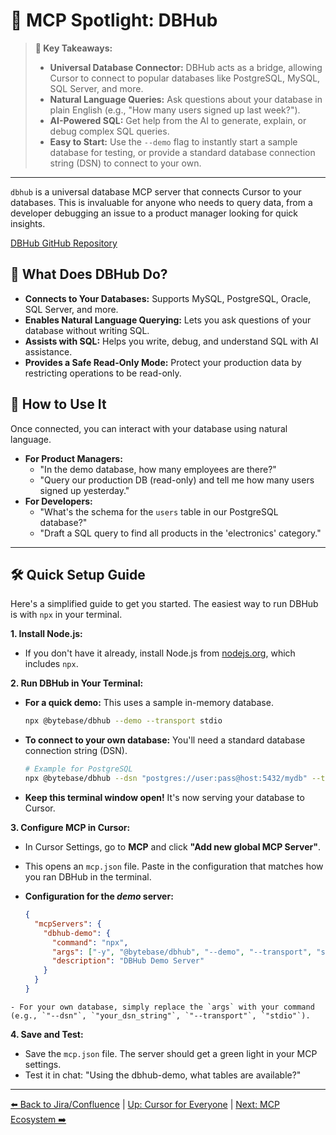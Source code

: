 # 💾 MCP Spotlight: DBHub

> **🔑 Key Takeaways:**
> 
> - **Universal Database Connector:** DBHub acts as a bridge, allowing Cursor to connect to popular databases like PostgreSQL, MySQL, SQL Server, and more.
> - **Natural Language Queries:** Ask questions about your database in plain English (e.g., "How many users signed up last week?").
> - **AI-Powered SQL:** Get help from the AI to generate, explain, or debug complex SQL queries.
> - **Easy to Start:** Use the `--demo` flag to instantly start a sample database for testing, or provide a standard database connection string (DSN) to connect to your own.

---

`dbhub` is a universal database MCP server that connects Cursor to your databases. This is invaluable for anyone who needs to query data, from a developer debugging an issue to a product manager looking for quick insights.

[DBHub GitHub Repository](https://github.com/bytebase/dbhub)

## 🤔 What Does DBHub Do?

-   **Connects to Your Databases:** Supports MySQL, PostgreSQL, Oracle, SQL Server, and more.
-   **Enables Natural Language Querying:** Lets you ask questions of your database without writing SQL.
-   **Assists with SQL:** Helps you write, debug, and understand SQL with AI assistance.
-   **Provides a Safe Read-Only Mode:** Protect your production data by restricting operations to be read-only.

## 🚀 How to Use It

Once connected, you can interact with your database using natural language.

-   **For Product Managers:**
    -   "In the demo database, how many employees are there?"
    -   "Query our production DB (read-only) and tell me how many users signed up yesterday."
-   **For Developers:**
    -   "What's the schema for the `users` table in our PostgreSQL database?"
    -   "Draft a SQL query to find all products in the 'electronics' category."

---

## 🛠️ Quick Setup Guide

Here's a simplified guide to get you started. The easiest way to run DBHub is with `npx` in your terminal.

**1. Install Node.js:**
   - If you don't have it already, install Node.js from [nodejs.org](https://nodejs.org/), which includes `npx`.

**2. Run DBHub in Your Terminal:**
   - **For a quick demo:** This uses a sample in-memory database.
     ```bash
     npx @bytebase/dbhub --demo --transport stdio
     ```
   - **To connect to your own database:**
     You'll need a standard database connection string (DSN).
     ```bash
     # Example for PostgreSQL
     npx @bytebase/dbhub --dsn "postgres://user:pass@host:5432/mydb" --transport stdio --readonly
     ```
   - **Keep this terminal window open!** It's now serving your database to Cursor.

**3. Configure MCP in Cursor:**
   - In Cursor Settings, go to **MCP** and click **"Add new global MCP Server"**.
   - This opens an `mcp.json` file. Paste in the configuration that matches how you ran DBHub in the terminal.

   - **Configuration for the *demo* server:**
     ```json
     {
       "mcpServers": {
         "dbhub-demo": {
           "command": "npx",
           "args": ["-y", "@bytebase/dbhub", "--demo", "--transport", "stdio"],
           "description": "DBHub Demo Server"
         }
       }
     }
     ```
    - For your own database, simply replace the `args` with your command (e.g., `"--dsn"`, `"your_dsn_string"`, `"--transport"`, `"stdio"`).

**4. Save and Test:**
   - Save the `mcp.json` file. The server should get a green light in your MCP settings.
   - Test it in chat: "Using the dbhub-demo, what tables are available?"

---

[⬅️ Back to Jira/Confluence](./06b-MCP-in-Action-Jira-and-Confluence.md) | [Up: Cursor for Everyone](../../README.md) | [Next: MCP Ecosystem ➡️](./06d-Exploring-the-MCP-Ecosystem.md) 